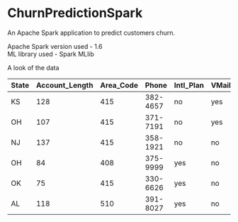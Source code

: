 # ChurnPredictionSpark

An Apache Spark application to predict customers churn. 

Apache Spark version used - 1.6 </br>
ML library used - Spark MLlib </br>


A look of the data

State|Account_Length|Area_Code|Phone|Intl_Plan|VMail_Plan|VMail_Message|Day_Mins|Day_Calls|Day_Charge|Eve_Mins|Eve_Calls|Eve_Charge|Night_Mins|Night_Calls|Night_Charge|Intl_Mins|Intl_Calls|Intl_Charge|CustServ_Calls|Churn
----|----|----|----|----|----|----|----|----|----|----|----|----|----|----|----|----|----|----|----|----
KS|128|415|382-4657|no|yes|25|265.100000|110|45.070000|197.400000|99|16.780000|244.700000|91|11.010000|10.000000|3|2.700000|1|False.
OH|107|415|371-7191|no|yes|26|161.600000|123|27.470000|195.500000|103|16.620000|254.400000|103|11.450000|13.700000|3|3.700000|1|False.
NJ|137|415|358-1921|no|no|0|243.400000|114|41.380000|121.200000|110|10.300000|162.600000|104|7.320000|12.200000|5|3.290000|0|False.
OH|84|408|375-9999|yes|no|0|299.400000|71|50.900000|61.900000|88|5.260000|196.900000|89|8.860000|6.600000|7|1.780000|2|False.
OK|75|415|330-6626|yes|no|0|166.700000|113|28.340000|148.300000|122|12.610000|186.900000|121|8.410000|10.100000|3|2.730000|3|False.
AL|118|510|391-8027|yes|no|0|223.400000|98|37.980000|220.600000|101|18.750000|203.900000|118|9.180000|6.300000|6|1.700000|0|False.
